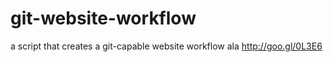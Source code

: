 git-website-workflow
====================

a script that creates a git-capable website workflow ala http://goo.gl/0L3E6
